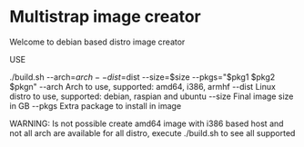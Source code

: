 # Multistrap image creator

Welcome to debian based distro image creator

USE

   ./build.sh --arch=$arch --dist=$dist --size=$size --pkgs="$pkg1 $pkg2 $pkgn"
       --arch      Arch to use, supported: amd64, i386, armhf
       --dist      Linux distro to use, supported: debian, raspian and ubuntu
       --size      Final image size in GB
       --pkgs      Extra package to install in image

   WARNING: Is not possible create amd64 image with i386 based host and not all arch
            are available for all distro, execute ./build.sh to see all supported
